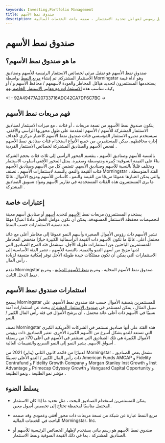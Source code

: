 ```yaml
---
keywords: Investing,Portfolio Management
title: صندوق نمط الأسهم
description: مربع نمط الأسهم هو تمثيل رسومي لعوامل تحديد الاستثمار ، صممه باحث الخدمات المالية Morningstar، Inc.
---
```


# صندوق نمط الأسهم
## ما هو صندوق نمط الأسهم؟

صندوق نمط الأسهم هو تمثيل مرئي لخصائص الاستثمار الرئيسية للأسهم وصناديق الاستثمار المشتركة. تم إنشاء [مربع النمط](/stylebox) بواسطة Morningstar وهو أداة قيمة يستخدمها المستثمرون لتحديد هياكل المخاطر والعودة لأسهمهم / محافظ الأسهم و / أو كيف تتناسب هذه [الاستثمارات مع معايير الاستثمار الخاصة بهم.](/investment)

<! - 92A49477A20733716ADC42CA7DF6C7BC ->

## فهم مربعات نمط الأسهم

يتكون صندوق نمط الأسهم من تسعة مربعات ، أو فئات ، مع ميزات الاستثمار لصناديق الاستثمار المشتركة للأسهم / الأسهم المقدمة على طول محوريها الرأسي والأفقي. سيستخدم مديرو الاستثمار المؤسسي فئات صندوق نمط الأسهم كاعتبار مركزي لأهداف إدارة محافظهم. يمكن للمستثمرين من جميع الأنواع استخدام فئات صناديق نمط الأسهم لفحص الأسهم والصناديق المشتركة لخصائص الاستثمار الفردية .

بالنسبة للأسهم وصناديق الأسهم ، ينقسم المحور الرأسي إلى ثلاث فئات بحجم الشركة بناءً على القيمة السوقية: كبيرة ومتوسطة وصغيرة. يمثل المحور الأفقي أسلوب الاستثمار ويختلف قليلاً بالنسبة للأسهم وصناديق الأسهم. تتضمن كل من الأسهم وصناديق الأسهم فئات القيمة والنمو. بالنسبة لاستثمارات الأسهم ، تصنف Morningstar الفئة المتوسطة ، والتي يمكن اعتبارها عمومًا مزيجًا من القيمة والنمو ، كأساس للأسهم ومزيج الأموال. غالبًا ما يرى المستثمرون هذه الفئات المستخدمة في تقارير الأسهم ومواد تسويق الصناديق المشتركة .

## إعتبارات خاصة

يستخدم المستثمرون مربعات نمط [الأسهم](/equity) لتحديد [أسهم](/stock) أو صناديق أسهم معينة لتخصيصات محفظة الاستثمار المستهدفة. يمكن أن تكون عوامل الخطر عادةً اعتبارًا مهمًا عند تصفية الاستثمارات حسب النمط.

تشير الأسهم ذات رؤوس الأموال الصغيرة وأسهم النمو عمومًا إلى مخاطر أعلى مع عائد محتمل أعلى. غالبًا ما تكون الأسهم ذات القيمة الرأسمالية الكبيرة خيارًا منخفض المخاطر للمستثمرين الباحثين عن استثمارات طويلة الأجل. ستشمل فئة المزج الصناديق التي لديها مزيج من أسهم النمو والقيمة. بالنسبة للأسهم ، تشير الفئة الأساسية إلى الاستثمارات التي يمكن أن تكون ممتلكات جيدة طويلة الأجل توفر إمكانية متسقة لزيادة رأس المال .

تقدم Morningstar صندوق نمط الأسهم المحلية ، ومربع [نمط الأسهم الدولية](/international-equitystylebox) ، ومربع نمط الدخل الثابت .

## استثمارات صندوق نمط الأسهم

يسمح Morningstar للمستثمرين بتصفية الأموال حسب فئة صندوق نمط الأسهم. على سبيل المثال ، يمكن لمستثمر في [صندوق الاستثمار المشترك](/mutualfund) يبحث عن استثمارات آمنة نسبيًا في الأسهم ذات أعلى عائد محتمل ، أن يرشح الأموال في فئة رأس المال الكبير / النمو.

تصف Morningstar هذه الفئة على أنها صناديق تستثمر في الشركات الأمريكية الكبرى التي تستعد للنمو بشكل أسرع من الأسهم الكبيرة الأخرى. تعتبر الصناديق ذات رؤوس الأموال الكبيرة هي تلك الصناديق التي تستثمر في الأسهم في أعلى 70٪ من رسملة أسواق الأسهم. يشير النمو إلى النمو السريع والتقييمات العالية .

اعتبارًا من قائمة كانون الثاني (يناير) 2021 من Morningstar ، تشمل بعض الصناديق ذات رأس المال الكبير / النمو الأعلى تصنيفًا American Funds AMCAP و Fidelity Contrafund و Fidelity Growth Company و Morgan Stanley Inst Growth و Inst Advantage و Primecap Odyssey Growth و Vanguard Capital Opportunity و مؤشر نمو الطليعة ، ونمو الطليعة .

## يسلط الضوء

- يمكن للمستثمرين استخدام الصناديق للبحث ، مثل تحديد ما إذا كان الاستثمار المحتمل مناسبًا لمحفظة تحتاج إلى تخصيص أصول معين.

- مربع النمط عبارة عن شبكة من تسعة مربعات ذات محور أفقي وعمودي وقد صممه الباحث في الخدمات المالية Morningstar، Inc.

- صندوق نمط الأسهم هو رسم بياني يستخدم لإظهار الخصائص الرئيسية للأسهم أو الصناديق المشتركة ، بما في ذلك القيمة السوقية ونمط الاستثمار.

